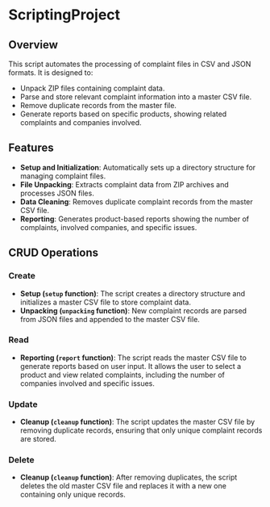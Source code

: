# ScriptingProject

## Overview

This script automates the processing of complaint files in CSV and JSON formats. It is designed to:

- Unpack ZIP files containing complaint data.
- Parse and store relevant complaint information into a master CSV file.
- Remove duplicate records from the master file.
- Generate reports based on specific products, showing related complaints and companies involved.

## Features

- **Setup and Initialization**: Automatically sets up a directory structure for managing complaint files.
- **File Unpacking**: Extracts complaint data from ZIP archives and processes JSON files.
- **Data Cleaning**: Removes duplicate complaint records from the master CSV file.
- **Reporting**: Generates product-based reports showing the number of complaints, involved companies, and specific issues.

## CRUD Operations

### Create

- **Setup (`setup` function)**: The script creates a directory structure and initializes a master CSV file to store complaint data.
- **Unpacking (`unpacking` function)**: New complaint records are parsed from JSON files and appended to the master CSV file.

### Read

- **Reporting (`report` function)**: The script reads the master CSV file to generate reports based on user input. It allows the user to select a product and view related complaints, including the number of companies involved and specific issues.

### Update

- **Cleanup (`cleanup` function)**: The script updates the master CSV file by removing duplicate records, ensuring that only unique complaint records are stored.

### Delete

- **Cleanup (`cleanup` function)**: After removing duplicates, the script deletes the old master CSV file and replaces it with a new one containing only unique records.
